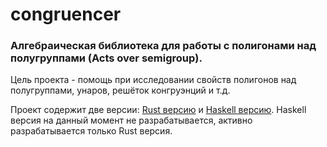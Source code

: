 # congruencer

### Алгебраическая библиотека для работы с полигонами над полугруппами (Acts over semigroup).

Цель проекта - помощь при исследовании свойств полигонов над полугруппами, унаров, решёток конгруэнций и т.д.

Проект содержит две версии: [Rust версию](https://github.com/pmalex/congruencer/tree/rust_version) и [Haskell версию](https://github.com/pmalex/congruencer/tree/haskell_version).
Haskell версия на данный момент не разрабатывается, активно разрабатывается только Rust версия.
